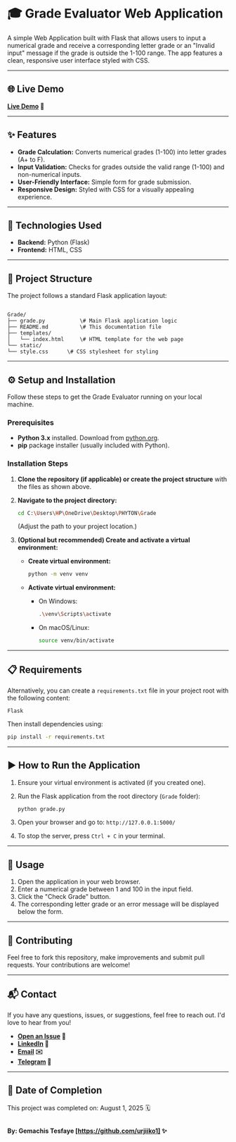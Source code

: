 # 🎓 Grade Evaluator Web Application


A simple Web Application built with Flask that allows users to input a numerical grade and receive a corresponding letter grade  or an "Invalid input" message if the grade is outside the 1-100 range. The app features a clean, responsive user interface styled with CSS.

---

## 🌐 Live Demo

**[Live Demo](https://grade-evaluator.onrender.com) 🚀**


---
## ✨ Features

* **Grade Calculation:** Converts numerical grades (1-100) into letter grades (A+ to F).
* **Input Validation:** Checks for grades outside the valid range (1-100) and non-numerical inputs.
* **User-Friendly Interface:** Simple form for grade submission.
* **Responsive Design:** Styled with CSS for a visually appealing experience.

---

## 🚀 Technologies Used

* **Backend:** Python (Flask)
* **Frontend:** HTML, CSS

---

## 📁 Project Structure

The project follows a standard Flask application layout:

```

Grade/
├── grade.py           \# Main Flask application logic
├── README.md          \# This documentation file
├── templates/
│   └── index.html     \# HTML template for the web page
└── static/
└── style.css      \# CSS stylesheet for styling

````

---

## ⚙️ Setup and Installation

Follow these steps to get the Grade Evaluator running on your local machine.

### Prerequisites

* **Python 3.x** installed. Download from [python.org](https://www.python.org/downloads/).
* **pip** package installer (usually included with Python).

### Installation Steps

1.  **Clone the repository (if applicable) or create the project structure** with the files as shown above.
2.  **Navigate to the project directory:**

    ```bash
    cd C:\Users\HP\OneDrive\Desktop\PHYTON\Grade
    ```
    (Adjust the path to your project location.)

3.  **(Optional but recommended) Create and activate a virtual environment:**
    * **Create virtual environment:**

        ```bash
        python -m venv venv
        ```
    * **Activate virtual environment:**
        * On Windows:

            ```bash
            .\venv\Scripts\activate
            ```
        * On macOS/Linux:

            ```bash
            source venv/bin/activate
            ```

---


## 📋 Requirements

Alternatively, you can create a `requirements.txt` file in your project root with the following content:

```text
Flask
````

Then install dependencies using:

```bash
pip install -r requirements.txt
```


---


## ▶️ How to Run the Application

1.  Ensure your virtual environment is activated (if you created one).

2.  Run the Flask application from the root directory (`Grade` folder):

    ```bash
    python grade.py
    ```

3.  Open your browser and go to:
    `http://127.0.0.1:5000/`

4.  To stop the server, press `Ctrl + C` in your terminal.


---


## 📝 Usage

1.  Open the application in your web browser.
2.  Enter a numerical grade between 1 and 100 in the input field.
3.  Click the "Check Grade" button.
4.  The corresponding letter grade or an error message will be displayed below the form.


---


## 🤝 Contributing

Feel free to fork this repository, make improvements and submit pull requests. 
Your contributions are welcome!



-----

## 📬 Contact

If you have any questions, issues, or suggestions, feel free to reach out. I'd love to hear from you\!

 * **[Open an Issue](https://github.com/urjiiko1/GradeEvaluator/issues) 💬**
* **[LinkedIn](https://www.linkedin.com/in/gemachis-tesfaye-137196318) 👤**
* **[Email](mailto:gemachistesfaye36@gmail.com) ✉️**
* **[Telegram](https://t.me/urjiiko1) 📱**



---

## 📅 Date of Completion

This project was completed on: August 1, 2025 🗓️

## 

**By: Gemachis Tesfaye [https://github.com/urjiiko1] ✨**

